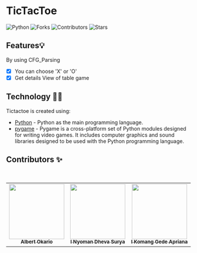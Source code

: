 # TicTacToe

![Python](https://img.shields.io/badge/Python-FFD43B?style=for-the-badge&logo=python&logoColor=blue)
![Forks](https://img.shields.io/github/forks/Albert1915/Tictactoe?style=for-the-badge)
![Contributors](https://img.shields.io/github/contributors/Albert1915/Tictactoe?style=for-the-badge)
![Stars](https://img.shields.io/github/stars/Albert1915/Tictactoe?style=for-the-badge)


## Features💡
By using CFG_Parsing
- [x] You can choose 'X' or 'O'
- [x] Get details View of table game

## Technology 👨‍💻
Tictactoe is created using:
- [Python](https://www.python.org/) - 
Python as the main programming language.
- [pygame](https://pypi.org/project/pygame/) - Pygame is a cross-platform set of Python modules designed for writing video games. It includes computer graphics and sound libraries designed to be used with the Python programming language.


## Contributors ✨
<br>
<table align="center">
  <tr>
    <td align="center"><a href="https://github.com/Albert1915"><img src="https://avatars.githubusercontent.com/u/76970766?s=400&u=adf4015762046d3e3ab4178b48366719243df2fc&v=4" width="150px;" alt=""/><br><sub><b>Albert Okario</b></sub></td> 
    <td align="center"><a href="https://github.com/kamisama27"><img src="https://avatars.githubusercontent.com/u/64056781?v=4" width="150px;" alt=""/><br><sub><b>I Nyoman Dheva Surya</b></sub></td>
    <td align="center"><a href="https://github.com/gedeapriana"><img src="https://avatars.githubusercontent.com/u/50385762?v=4" width="150px;" alt=""/><br><sub><b>I Komang Gede Apriana</b></sub></td>
  </tr>
</table>


